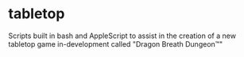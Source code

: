 # tabletop
 Scripts built in bash and AppleScript to assist in the creation of a new tabletop game in-development called "Dragon Breath Dungeon™"
